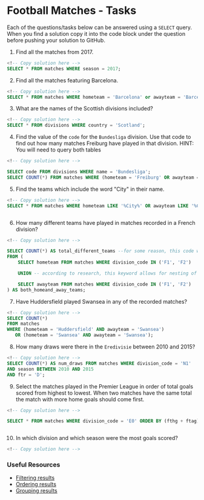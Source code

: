 # Football Matches - Tasks

Each of the questions/tasks below can be answered using a `SELECT` query. When you find a solution copy it into the code block under the question before pushing your solution to GitHub.

1) Find all the matches from 2017.

```sql
<!-- Copy solution here -->
SELECT * FROM matches WHERE season = 2017;

```

2) Find all the matches featuring Barcelona.

```sql
<!-- Copy solution here -->
SELECT * FROM matches WHERE hometeam = 'Barcelona' or awayteam = 'Barcelona';


```

3) What are the names of the Scottish divisions included?

```sql
<!-- Copy solution here -->
SELECT * FROM divisions WHERE country = 'Scotland';


```

4) Find the value of the `code` for the `Bundesliga` division. Use that code to find out how many matches Freiburg have played in that division. HINT: You will need to query both tables

```sql
<!-- Copy solution here -->

SELECT code FROM divisions WHERE name = 'Bundesliga';
SELECT COUNT(*) FROM matches WHERE (hometeam = 'Freiburg' OR awayteam = 'Freiburg') AND division_code = 'D1';


```

5) Find the teams which include the word "City" in their name. 

```sql
<!-- Copy solution here -->
SELECT * FROM matches WHERE hometeam LIKE '%City%' OR awayteam LIKE '%City%';



```

6) How many different teams have played in matches recorded in a French division?

```sql
<!-- Copy solution here -->

SELECT COUNT(*) AS total_different_teams --for some reason, this code would not work unless I add an alias i.e AS...is it because it is nested?
FROM (
    SELECT hometeam FROM matches WHERE division_code IN ('F1', 'F2')

    UNION -- according to research, this keyword allows for nesting of two different queries; using it to get a single output in this case.

    SELECT awayteam FROM matches WHERE division_code IN ('F1', 'F2')
) AS both_homeand_away_teams;


```

7) Have Huddersfield played Swansea in any of the recorded matches?

```sql
<!-- Copy solution here -->
SELECT COUNT(*)
FROM matches
WHERE (hometeam = 'Huddersfield' AND awayteam = 'Swansea')
   OR (hometeam = 'Swansea' AND awayteam = 'Swansea');


```

8) How many draws were there in the `Eredivisie` between 2010 and 2015?

```sql
<!-- Copy solution here -->
SELECT COUNT(*) AS num_draws FROM matches WHERE division_code = 'N1'
AND season BETWEEN 2010 AND 2015
AND ftr = 'D';


```

9) Select the matches played in the Premier League in order of total goals scored from highest to lowest. When two matches have the same total the match with more home goals should come first.

```sql
<!-- Copy solution here -->

SELECT * FROM matches WHERE division_code = 'E0' ORDER BY (fthg + ftag) DESC, fthg DESC;



```

10) In which division and which season were the most goals scored?

```sql
<!-- Copy solution here -->


```

### Useful Resources

- [Filtering results](https://www.w3schools.com/sql/sql_where.asp)
- [Ordering results](https://www.w3schools.com/sql/sql_orderby.asp)
- [Grouping results](https://www.w3schools.com/sql/sql_groupby.asp)